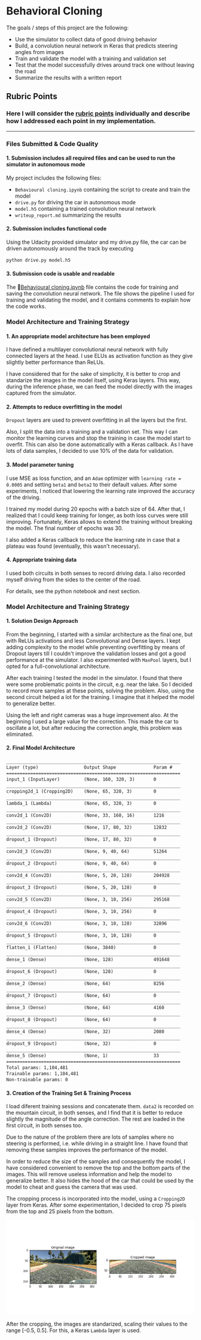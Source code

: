# Behavioral Cloning 

The goals / steps of this project are the following:
* Use the simulator to collect data of good driving behavior
* Build, a convolution neural network in Keras that predicts steering angles from images
* Train and validate the model with a training and validation set
* Test that the model successfully drives around track one without leaving the road
* Summarize the results with a written report

[//]: # (Image References)

[crop]: ./examples/crop.png "Crop"
[hist1]: ./examples/hist1.png "Histogram before"
[hist2]: ./examples/hist2.png "Histogram after"

## Rubric Points

### Here I will consider the [rubric points](https://review.udacity.com/#!/rubrics/432/view) individually and describe how I addressed each point in my implementation.  

---
### Files Submitted & Code Quality

#### 1. Submission includes all required files and can be used to run the simulator in autonomous mode

My project includes the following files:
* `Behavioural cloning.ipynb` containing the script to create and train the model
* `drive.py` for driving the car in autonomous mode
* `model.h5` containing a trained convolution neural network 
* `writeup_report.md` summarizing the results

#### 2. Submission includes functional code

Using the Udacity provided simulator and my drive.py file, the car can be driven autonomously around the track by executing 

```sh
python drive.py model.h5
```

#### 3. Submission code is usable and readable

The [Behavioural cloning.ipynb](./Behavioural%20cloning.ipynb) file contains the code for training and saving the convolution neural network. The file shows the pipeline I used for training and validating the model, and it contains comments to explain how the code works.

### Model Architecture and Training Strategy

#### 1. An appropriate model architecture has been employed

I have defined a multilayer convolutional neural network with fully connected layers at the head. I use ELUs as activation function as they give slightly better performance than ReLUs. 

I have considered that for the sake of simplicity, it is better to crop and standarize the images in the model itself, using Keras layers. This way, during the inference phase, we can feed the model directly with the images captured from the simulator.

#### 2. Attempts to reduce overfitting in the model

`Dropout` layers are used to prevent overfitting in all the layers but the first. 

Also, I split the data into a training and a validation set. This way I can monitor the learning curves and stop the training in case the model start to overfit. This can also be done automatically with a Keras callback. As I have lots of data samples, I decided to use 10% of the data for validation.

#### 3. Model parameter tuning

I use MSE as loss function, and an `Adam` optimizer with `learning rate = 0.0005` and setting `beta1` and `beta2` to their default values. After some experiments, I noticed that lowering the learning rate improved the accuracy of the driving.

I trained my model during 20 epochs with a batch size of 64. After that, I realized that I could keep training for longer, as both loss curves were still improving. Fortunately, Keras allows to extend the training without breaking the model. The final number of epochs was 30.

I also added a Keras callback to reduce the learning rate in case that a plateau was found (eventually, this wasn't necessary).

#### 4. Appropriate training data

I used both circuits in both senses to record driving data. I also recorded myself driving from the sides to the center of the road.

For details, see the python notebook and next section. 

### Model Architecture and Training Strategy

#### 1. Solution Design Approach

From the beginning, I started with a similar architecture as the final one, but with ReLUs activations and less Convolutional and Dense layers. I kept adding complexity to the model while preventing overfitting by means of Dropout layers till I couldn't improve the validation losses and got a good performance at the simulator. I also experimented with `MaxPool` layers, but I opted for a full-convolutional architecture.

After each training I tested the model in the simulator. I found that there were some problematic points in the circuit, e.g. near the lake. So I decided to record more samples at these points, solving the problem. Also, using the second circuit helped a lot for the training. I imagine that it helped the model to generalize better.

Using the left and right cameras was a huge improvement also. At the beginning I used a large value for the correction. This made the car to oscillate a lot, but after reducing the correction angle, this problem was eliminated.

#### 2. Final Model Architecture


```
_________________________________________________________________
Layer (type)                 Output Shape              Param #   
=================================================================
input_1 (InputLayer)         (None, 160, 320, 3)       0         
_________________________________________________________________
cropping2d_1 (Cropping2D)    (None, 65, 320, 3)        0         
_________________________________________________________________
lambda_1 (Lambda)            (None, 65, 320, 3)        0         
_________________________________________________________________
conv2d_1 (Conv2D)            (None, 33, 160, 16)       1216      
_________________________________________________________________
conv2d_2 (Conv2D)            (None, 17, 80, 32)        12832     
_________________________________________________________________
dropout_1 (Dropout)          (None, 17, 80, 32)        0         
_________________________________________________________________
conv2d_3 (Conv2D)            (None, 9, 40, 64)         51264     
_________________________________________________________________
dropout_2 (Dropout)          (None, 9, 40, 64)         0         
_________________________________________________________________
conv2d_4 (Conv2D)            (None, 5, 20, 128)        204928    
_________________________________________________________________
dropout_3 (Dropout)          (None, 5, 20, 128)        0         
_________________________________________________________________
conv2d_5 (Conv2D)            (None, 3, 10, 256)        295168    
_________________________________________________________________
dropout_4 (Dropout)          (None, 3, 10, 256)        0         
_________________________________________________________________
conv2d_6 (Conv2D)            (None, 3, 10, 128)        32896     
_________________________________________________________________
dropout_5 (Dropout)          (None, 3, 10, 128)        0         
_________________________________________________________________
flatten_1 (Flatten)          (None, 3840)              0         
_________________________________________________________________
dense_1 (Dense)              (None, 128)               491648    
_________________________________________________________________
dropout_6 (Dropout)          (None, 128)               0         
_________________________________________________________________
dense_2 (Dense)              (None, 64)                8256      
_________________________________________________________________
dropout_7 (Dropout)          (None, 64)                0         
_________________________________________________________________
dense_3 (Dense)              (None, 64)                4160      
_________________________________________________________________
dropout_8 (Dropout)          (None, 64)                0         
_________________________________________________________________
dense_4 (Dense)              (None, 32)                2080      
_________________________________________________________________
dropout_9 (Dropout)          (None, 32)                0         
_________________________________________________________________
dense_5 (Dense)              (None, 1)                 33        
=================================================================
Total params: 1,104,481
Trainable params: 1,104,481
Non-trainable params: 0
```

#### 3. Creation of the Training Set & Training Process

I load diferent training sessions and concatenate them. `data2` is recorded on the mountain circuit, in both senses, and I find that it is better to reduce slightly the magnitude of the angle correction. The rest are loaded in the first circuit, in both senses too. 

Due to the nature of the problem there are lots of samples where no steering is performed, i.e. while driving in a straight line. I have found that removing these samples improves the performance of the model. 

In order to reduce the size of the samples and consequently the model, I have considered convenient to remove the top and the bottom parts of the images. This will remove useless information and help the model to generalize better. It also hides the hood of the car that could be used by the model to cheat and guess the camera that was used.

The cropping process is incorporated into the model, using a `Cropping2D` layer from Keras. After some experimentation, I decided to crop 75 pixels from the top and 25 pixels from the bottom.

![crop]

After the cropping, the images are standarized, scaling their values to the range [-0.5, 0.5]. For this, a Keras `Lambda` layer is used.

